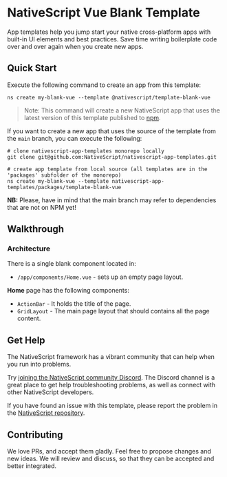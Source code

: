 # NativeScript Vue Blank Template
App templates help you jump start your native cross-platform apps with built-in UI elements and best practices. Save time writing boilerplate code over and over again when you create new apps.

## Quick Start
Execute the following command to create an app from this template:

```
ns create my-blank-vue --template @nativescript/template-blank-vue
```

> Note: This command will create a new NativeScript app that uses the latest version of this template published to [npm](https://www.npmjs.com/package/@nativescript/template-blank-vue).

If you want to create a new app that uses the source of the template from the `main` branch, you can execute the following:

```
# clone nativescript-app-templates monorepo locally
git clone git@github.com:NativeScript/nativescript-app-templates.git

# create app template from local source (all templates are in the 'packages' subfolder of the monorepo)
ns create my-blank-vue --template nativescript-app-templates/packages/template-blank-vue
```

**NB:** Please, have in mind that the main branch may refer to dependencies that are not on NPM yet!

## Walkthrough

### Architecture
There is a single blank component located in:
- `/app/components/Home.vue` - sets up an empty page layout.

**Home** page has the following components:
- `ActionBar` - It holds the title of the page.
- `GridLayout` - The main page layout that should contains all the page content.

## Get Help
The NativeScript framework has a vibrant community that can help when you run into problems.

Try [joining the NativeScript community Discord](https://nativescript.org/discord). The Discord channel is a great place to get help troubleshooting problems, as well as connect with other NativeScript developers.

If you have found an issue with this template, please report the problem in the [NativeScript repository](https://github.com/NativeScript/NativeScript/issues).

## Contributing

We love PRs, and accept them gladly. Feel free to propose changes and new ideas. We will review and discuss, so that they can be accepted and better integrated.
